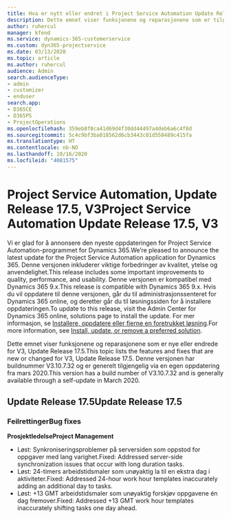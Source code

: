 ```yaml
---
title: Hva er nytt eller endret i Project Service Automation Update Release 17.5, hurtigreparasjon, V3
description: Dette emnet viser funksjonene og reparasjonene som er tilgjengelig i Project Service Automation Update Release 17.5, V3.
author: ruhercul
manager: kfend
ms.service: dynamics-365-customerservice
ms.custom: dyn365-projectservice
ms.date: 03/13/2020
ms.topic: article
ms.author: ruhercul
audience: Admin
search.audienceType:
- admin
- customizer
- enduser
search.app:
- D365CE
- D365PS
- ProjectOperations
ms.openlocfilehash: 359eb8f8ca41d69d4f30dd44497a4deb6a6c4f8d
ms.sourcegitcommit: 5c4c9bf3ba018562d6cb3443c01d550489c415fa
ms.translationtype: HT
ms.contentlocale: nb-NO
ms.lasthandoff: 10/16/2020
ms.locfileid: "4081575"
---
```

# <a name="project-service-automation-update-release-175-v3"></a><span data-ttu-id="dd047-103">Project Service Automation, Update Release 17.5, V3</span><span class="sxs-lookup"><span data-stu-id="dd047-103">Project Service Automation Update Release 17.5, V3</span></span>

<span data-ttu-id="dd047-104">Vi er glad for å annonsere den nyeste oppdateringen for Project Service Automation-programmet for Dynamics 365.</span><span class="sxs-lookup"><span data-stu-id="dd047-104">We’re pleased to announce the latest update for the Project Service Automation application for Dynamics 365.</span></span> <span data-ttu-id="dd047-105">Denne versjonen inkluderer viktige forbedringer av kvalitet, ytelse og anvendelighet.</span><span class="sxs-lookup"><span data-stu-id="dd047-105">This release includes some important improvements to quality, performance, and usability.</span></span>  <span data-ttu-id="dd047-106">Denne versjonen er kompatibel med Dynamics 365 9.x.</span><span class="sxs-lookup"><span data-stu-id="dd047-106">This release is compatible with Dynamics 365 9.x.</span></span> <span data-ttu-id="dd047-107">Hvis du vil oppdatere til denne versjonen, går du til administrasjonssenteret for Dynamics 365 online, og deretter går du til løsningssiden for å installere oppdateringen.</span><span class="sxs-lookup"><span data-stu-id="dd047-107">To update to this release, visit the Admin Center for Dynamics 365 online, solutions page to install the update.</span></span> <span data-ttu-id="dd047-108">For mer informasjon, se [Installere, oppdatere eller fjerne en foretrukket løsning](https://docs.microsoft.com/power-platform/admin/install-remove-preferred-solution).</span><span class="sxs-lookup"><span data-stu-id="dd047-108">For more information, see [Install, update, or remove a preferred solution](https://docs.microsoft.com/power-platform/admin/install-remove-preferred-solution).</span></span>

<span data-ttu-id="dd047-109">Dette emnet viser funksjonene og reparasjonene som er nye eller endrede for V3, Update Release 17.5.</span><span class="sxs-lookup"><span data-stu-id="dd047-109">This topic lists the features and fixes that are new or changed for V3, Update Release 17.5.</span></span> <span data-ttu-id="dd047-110">Denne versjonen har buildnummer V3.10.7.32 og er generelt tilgjengelig via en egen oppdatering fra mars 2020.</span><span class="sxs-lookup"><span data-stu-id="dd047-110">This version has a build number of V3.10.7.32 and is generally available through a self-update in March 2020.</span></span>


## <a name="update-release-175"></a><span data-ttu-id="dd047-111">Update Release 17.5</span><span class="sxs-lookup"><span data-stu-id="dd047-111">Update Release 17.5</span></span>

### <a name="bug-fixes"></a><span data-ttu-id="dd047-112">Feilrettinger</span><span class="sxs-lookup"><span data-stu-id="dd047-112">Bug fixes</span></span>


<span data-ttu-id="dd047-113">**Prosjektledelse**</span><span class="sxs-lookup"><span data-stu-id="dd047-113">**Project Management**</span></span>

- <span data-ttu-id="dd047-114">Løst: Synkroniseringsproblemer på serversiden som oppstod for oppgaver med lang varighet.</span><span class="sxs-lookup"><span data-stu-id="dd047-114">Fixed: Addressed server-side synchronization issues that occur with long duration tasks.</span></span>
- <span data-ttu-id="dd047-115">Løst: 24-timers arbeidstidsmaler som unøyaktig la til en ekstra dag i aktiviteter.</span><span class="sxs-lookup"><span data-stu-id="dd047-115">Fixed: Addressed 24-hour work hour templates inaccurately adding an additional day to tasks.</span></span>
- <span data-ttu-id="dd047-116">Løst: +13 GMT arbeidstidsmaler som unøyaktig forskjøv oppgavene én dag fremover.</span><span class="sxs-lookup"><span data-stu-id="dd047-116">Fixed: Addressed +13 GMT work hour templates inaccurately shifting tasks one day ahead.</span></span>

